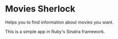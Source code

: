 # Movies Sherlock

Helps you to find information about movies you want.

This is a simple app in Ruby's Sinatra framework.
